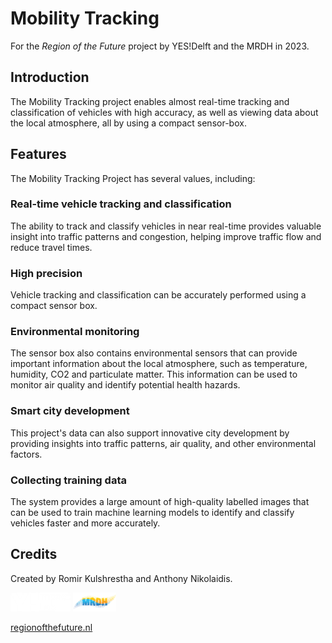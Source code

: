 # Mobility Tracking

For the *Region of the Future* project by YES!Delft and the MRDH in 2023.  

## Introduction
The Mobility Tracking project enables almost real-time tracking and classification of vehicles with high accuracy, as well as viewing data about the local atmosphere, all by using a compact sensor-box.

## Features
The Mobility Tracking Project has several values, including:

### Real-time vehicle tracking and classification

The ability to track and classify vehicles in near real-time provides valuable insight into traffic patterns and congestion, helping improve traffic flow and reduce travel times.

### High precision

Vehicle tracking and classification can be accurately performed using a compact sensor box.

### Environmental monitoring

The sensor box also contains environmental sensors that can provide important information about the local atmosphere, such as temperature, humidity, CO2 and particulate matter. This information can be used to monitor air quality and identify potential health hazards.

### Smart city development

This project's data can also support innovative city development by providing insights into traffic patterns, air quality, and other environmental factors.

### Collecting training data

The system provides a large amount of high-quality labelled images that can be used to train machine learning models to identify and classify vehicles faster and more accurately.

## Credits

Created by Romir Kulshrestha and Anthony Nikolaidis.  

<img src="sbx_ws/src/mission_control/scripts/static/img/yd_mono.png" height=30 />
<img src="sbx_ws/src/mission_control/scripts/static/img/MRDH.png" height=30 />

[regionofthefuture.nl](https://regionofthefuture.nl/)